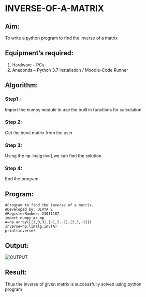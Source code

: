 # INVERSE-OF-A-MATRIX
## Aim:
To write a python program to find the inverse of a matrix
## Equipment’s required:
1. 	Hardware – PCs
2. 	Anaconda – Python 3.7 Installation / Moodle-Code Runner
## Algorithm:
### Step1 : 
Import the numpy module to use the built in functions for calculation
### Step 2:
Get the input matrix from the user
### Step 3:
Using the np.linalg.inv(),we can find the solution
### Step 4: 
End the program
## Program:
```
#Program to find the inverse of a matrix.
#Developed by: DIVYA E 
#RegisterNumber: 23011187
import numpy as np
A=np.array([[1,0,3],[-1,2,-2],[2,3,-1]])
inverse=np.linalg.inv(A)
print(inverse)
```

## Output:
![OUTPUT](https://github.com/DHIVYA050430/INVERSE-OF-A-MATRIX/assets/147141546/2aa8615c-bd48-42bf-bcf4-8b38ed47336c)


## Result:
Thus the inverse of given matrix is successfully solved using python program

